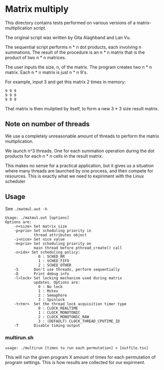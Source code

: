 # Matrix multiply

This directory contains tests performed on various versions of
a matrix-multiplication script.

The original script was written by Gita Alaghband and Lan Vu.

The sequential script performs n * n dot products, each involving
n summations. The result of the procedure is an n * n matrix that
is the product of two n * n matrices.

The user inputs the size, n, of the matrix. The program creates
two n * n matrix. Each n * n matrix is just n * n 9's.

For example, input 3 and get this matrix 2 times in memory:

```
9 9 9
9 9 9
9 9 9
```

That matrix is then muliplied by itself, to form a new 3 * 3
size result matrix.


## Note on number of threads

We use a completely unreasonable amount of threads to perform 
the matrix multiplication.

We launch n^3 threads. One for each summation operation during
the dot products for each n * n cells in the result matrix.

This makes no sense for a practical application, but it gives
us a situation where many threads are launched by one process,
and then compete for resources. This is exactly what we need
to expiriment with the Linux scheduler

## Usage

See `./matmul.out -h`
```
Usage: ./matmul.out [options]
Options are:
	-n<size> Set matrix size
	-p<prio> Set scheduling priority in
	         thread attributes object
	-i<nice> Set nice value
	-m<prio> Set scheduling priority on
	         main thread before pthread_create() call
	-o<idx> Set scheduling policy:
	           0 : SCHED_RR
	           1 : SCHED_FIFO
	           2 : SCHED_OTHER
	-S       Don't use threads, perform sequentially 
	-D       Print debug info 
	-l<lock> Set locking mechanism used during matrix
	         updates. Options are:
	           0 : No lock
	           1 : Mutex
	           2 : Semaphore
	           3 : Spinlock
	-t<tmr>  Set the thread lock acquisition timer type
	           0 : CLOCK_REALTIME 
	           1 : CLOCK_MONOTONIC 
	           2 : CLOCK_MONOTONIC_RAW 
	           3 : (DEFAULT) CLOCK_THREAD_CPUTIME_ID 
	-T       Disable timing output

```


### multirun.sh

```
usage: ./multirun [times to run each permutation] > [outfile.tsv]
```

This will run the given program X amount of times for each permutation
of program settings. This is how results are collected for our expirment.
